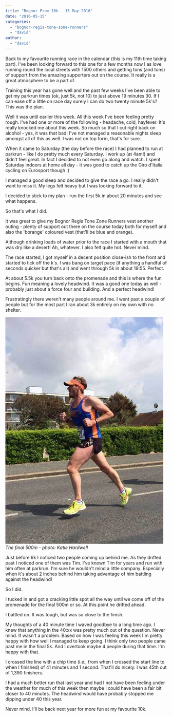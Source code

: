 ```yaml
---
title: "Bognor Prom 10k - 15 May 2016"
date: "2016-05-15"
categories: 
  - "bognor-regis-tone-zone-runners"
  - "david"
author: 
  - "david"
---
```


Back to my favourite running race in the calendar (this is my 11th time taking part). I've been looking forward to this one for a few months now I as love running round the local streets with 1500 others and getting tons (and tons) of support from the amazing supporters out on the course. It really is a great atmosphere to be a part of.

Training this year has gone well and the past few weeks I've been able to get my parkrun times (ok, just 5k, not 10) to just above 19 minutes 30. If I can ease off a little on race day surely I can do two twenty minute 5k's? This was the plan.

Well it was until earlier this week. All this week I've been feeling pretty rough. I've had one or more of the following - headache, cold, hayfever. It's really knocked me about this week. So much so that I cut right back on alcohol - yes, it was that bad! I've not managed a reasonable nights sleep amongst all of this as well. I was not on top form, that's for sure.

When it came to Saturday (the day before the race) I had planned to run at parkrun - like I do pretty much every Saturday. I work up (at 4am!) and didn't feel great. In fact I decided to not even go along and watch. I spent Saturday indoors at home all day - it was good to catch up the Giro d'Italia cycling on Eurosport though :)

I managed a good sleep and decided to give the race a go. I really didn't want to miss it. My legs felt heavy but I was looking forward to it.

I decided to stick to my plan - run the first 5k in about 20 minutes and see what happens.

So that's what I did.

It was great to give my Bognor Regis Tone Zone Runners vest another outing - plenty of support out there on the course today both for myself and also the 'borange' coloured vest (that'll be blue and orange).

Although drinking loads of water prior to the race I started with a mouth that was dry like a desert! Ah, whatever. I also felt quite hot. Never mind.

The race started, I got myself in a decent position close-ish to the front and started to tick off the k's. I was bang on target pace (if anything a handful of seconds quicker but that's all) and went through 5k in about 19:55. Perfect.

At about 5.5k you turn back onto the promenade and this is where the fun begins. Fun meaning a lovely headwind. It was a good one today as well - probably just about a force four and building. And a perfect headwind!

Frustratingly there weren't many people around me. I went past a couple of people but for the most part I ran about 3k entirely on my own with no shelter.

![The final 500m](/images/2016/2016-05-15-katie-hardwell-3.jpg) 
*The final 500m - photo: Katie Hardwell*

Just before 9k I noticed two people coming up behind me. As they drifted past I noticed one of them was Tim. I've known Tim for years and run with him often at parkrun. I'm sure he wouldn't mind a little company. Especially when it's about 2 inches behind him taking advantage of him battling against the headwind!

So I did.

I tucked in and got a cracking little spot all the way until we come off of the promenade for the final 500m or so. At this point he drifted ahead.

I battled on. It was tough, but was so close to the finish.

My thoughts of a 40 minute time I waved goodbye to a long time ago. I knew that anything in the 40:xx was pretty much out of the question. Never mind. It wasn't a problem. Based on how I was feeling this week I'm pretty happy with how well I managed to keep going. I think only two people came past me in the final 5k. And I overtook maybe 4 people during that time. I'm happy with that.

I crossed the line with a chip time (i.e., from when I crossed the start line to when I finished) of 41 minutes and 1 second. That'll do nicely. I was 45th out of 1,390 finishers.

I had a much better run that last year and had I not have been feeling under the weather for much of this week then maybe I could have been a fair bit closer to 40 minutes. The headwind would have probably stopped me dipping under 40 this year.

Never mind. I'll be back next year for more fun at my favourite 10k.
